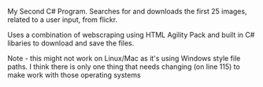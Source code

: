 My Second C# Program.  Searches for and downloads the first 25 images, related to a user input, from flickr.

Uses a combination of webscraping using HTML Agility Pack and built in C# libaries to download and save the files.

Note - this might not work on Linux/Mac as it's using Windows style file paths. I think there is only one thing that needs changing (on line 115) to make work with those operating systems 
